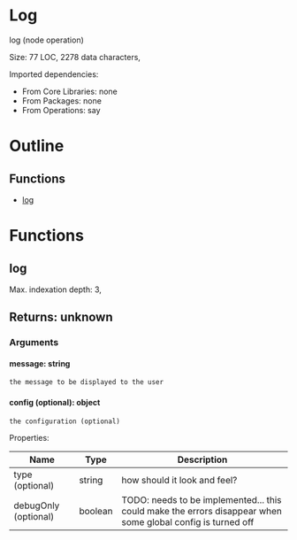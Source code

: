 # Log

log (node operation)

Size: 77 LOC, 2278 data characters, 
 
Imported dependencies:

- From Core Libraries: none
- From Packages: none
- From Operations: say

# Outline

## Functions

- [log](#log)



# Functions

## log

Max. indexation depth: 3, 



## Returns: unknown

### Arguments

#### message: string



```md
the message to be displayed to the user
```




#### config (optional): object



```md
the configuration (optional)
```


Properties: 

 | Name | Type | Description |
|---|---|---|
| type (optional) | string | how should it look and feel? |
| debugOnly (optional) | boolean | TODO: needs to be implemented... this could make the errors disappear when some global config is turned off |



